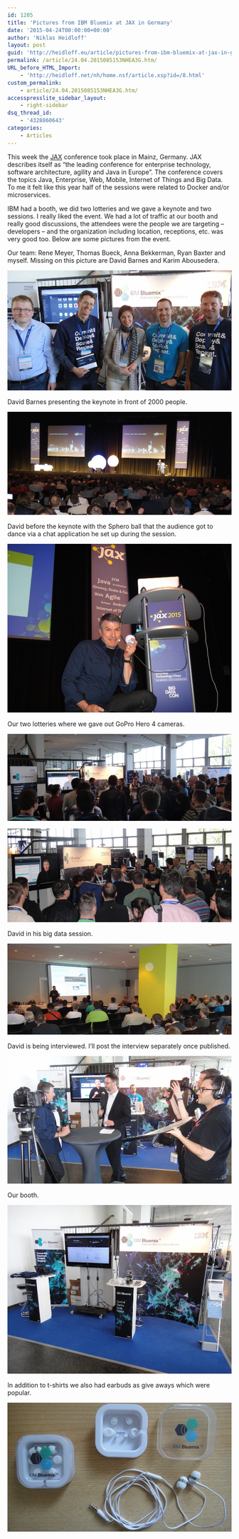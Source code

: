 ```yaml
---
id: 1205
title: 'Pictures from IBM Bluemix at JAX in Germany'
date: '2015-04-24T00:00:00+00:00'
author: 'Niklas Heidloff'
layout: post
guid: 'http://heidloff.eu/article/pictures-from-ibm-bluemix-at-jax-in-germany/'
permalink: /article/24.04.2015085153NHEA3G.htm/
URL_before_HTML_Import:
    - 'http://heidloff.net/nh/home.nsf/article.xsp?id=/8.html'
custom_permalink:
    - article/24.04.2015085153NHEA3G.htm/
accesspresslite_sidebar_layout:
    - right-sidebar
dsq_thread_id:
    - '4328860643'
categories:
    - Articles
---
```


 This week the [JAX](http://jax.de/2015) conference took place in Mainz, Germany. JAX describes itself as “the leading conference for enterprise technology, software architecture, agility and Java in Europe”. The conference covers the topics Java, Enterprise, Web, Mobile, Internet of Things and Big Data. To me it felt like this year half of the sessions were related to Docker and/or microservices.

 IBM had a booth, we did two lotteries and we gave a keynote and two sessions. I really liked the event. We had a lot of traffic at our booth and really good discussions, the attendees were the people we are targeting – developers – and the organization including location, receptions, etc. was very good too. Below are some pictures from the event.

 Our team: Rene Meyer, Thomas Bueck, Anna Bekkerman, Ryan Baxter and myself. Missing on this picture are David Barnes and Karim Abousedera.

![image](/assets/img/2015/04/jax01.jpg)

 David Barnes presenting the keynote in front of 2000 people.

![image](/assets/img/2015/04/jax02.jpg)

 David before the keynote with the Sphero ball that the audience got to dance via a chat application he set up during the session.

![image](/assets/img/2015/04/jax03.jpg)

 Our two lotteries where we gave out GoPro Hero 4 cameras.

![image](/assets/img/2015/04/jax04.jpg)

![image](/assets/img/2015/04/jax05.jpg)

 David in his big data session.

![image](/assets/img/2015/04/jax06.jpg)

 David is being interviewed. I’ll post the interview separately once published.

![image](/assets/img/2015/04/jax07.jpg)

 Our booth.

![image](/assets/img/2015/04/jax08.jpg)

 In addition to t-shirts we also had earbuds as give aways which were popular.

![image](/assets/img/2015/04/jax09.jpg)
